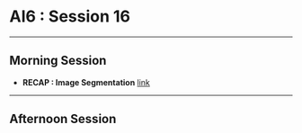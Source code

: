 # AI6 : Session 16
---
## Morning Session

- **RECAP : Image Segmentation** [link](https://github.com/AI6-Bangalore-Chapter/2018-cycle-2/tree/master/Sessions/Session_15)
---
## Afternoon Session
